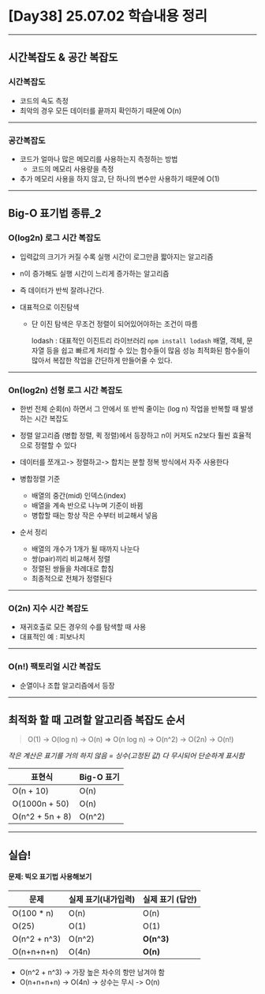 # [Day38] 25.07.02 학습내용 정리

---

## 시간복잡도 & 공간 복잡도

### 시간복잡도

- 코드의 속도 측정
- 최악의 경우 모든 데이터를 끝까지 확인하기 때문에 O(n)

---

### 공간복잡도

- 코드가 얼마나 많은 메모리를 사용하는지 측정하는 방법
  - 코드의 메모리 사용량을 측정
- 추가 메모리 사용을 하지 않고, 단 하나의 변수만 사용하기 때문에 O(1)

---

## Big-O 표기법 종류\_2

### O(log2n) 로그 시간 복잡도

- 입력값의 크기가 커질 수록 실행 시간이 로그만큼 짧아지는 알고리즘
- n이 증가해도 실행 시간이 느리게 증가하는 알고리즘
- 즉 데이터가 반씩 잘려나간다.
- 대표적으로 이진탐색

  - 단 이진 탐색은 무조건 정렬이 되어있어야하는 조건이 따름

    lodash : 대표적인 이진트리 라이브러리
    `npm install lodash`
    배열, 객체, 문자열 등을 쉽고 빠르게 처리할 수 있는 함수들이 많음
    성능 최적화된 함수들이 많아서 복잡한 작업을 간단하게 만들어줄 수 있다.

---

### On(log2n) 선형 로그 시간 복잡도

- 한번 전체 순회(n) 하면서 그 안에서 또 반씩 줄이는 (log n) 작업을 반복할 때
  발생하는 시간 복잡도
- 정렬 알고리즘 (병합 정렬, 퀵 정렬)에서 등장하고 n이 커져도 n2보다 훨씬 효율적으로
  정렬할 수 있다
- 데이터를 쪼개고-> 정렬하고-> 합치는 분할 정복 방식에서 자주 사용한다

- 병합정렬 기준

  - 배열의 중간(mid) 인덱스(index)
  - 배열을 계속 반으로 나누며 기준이 바뀜
  - 병합할 때는 항상 작은 수부터 비교해서 넣음

- 순서 정리
  - 배열의 개수가 1개가 될 때까지 나눈다
  - 쌍(pair)끼리 비교해서 정렬
  - 정렬된 쌍들을 차례대로 합침
  - 최종적으로 전체가 정렬된다

---

### O(2n) 지수 시간 복잡도

- 재귀호출로 모든 경우의 수를 탐색할 때 사용
- 대표적인 예 : 피보나치

---

### O(n!) 팩토리얼 시간 복잡도

- 순열이나 조합 알고리즘에서 등장

---

## 최적화 할 때 고려할 알고리즘 복잡도 순서

> O(1) -> O(log n) -> O(n) => O(n log n) -> O(n^2) -> O(2n) -> O(n!)

_작은 계산은 표기를 거의 하지 않음 = 싱수(고정된 값) 다 무시되어 단순하게 표시함_

| 표현식          | Big-O 표기 |
| --------------- | ---------- |
| O(n + 10)       | O(n)       |
| O(1000n + 50)   | O(n)       |
| O(n^2 + 5n + 8) | O(n^2)     |

---

## 실습!

#### 문제: 빅오 표기법 사용해보기

| 문제         | 실제 표기(내가입력) | 실제 표기 (답안) |
| ------------ | ------------------- | ---------------- |
| O(100 \* n)  | O(n)                | O(n)             |
| O(25)        | O(1)                | O(1)             |
| O(n^2 + n^3) | O(n^2)              | **O(n^3)**       |
| O(n+n+n+n)   | O(4n)               | **O(n)**         |

- O(n^2 + n^3) -> 가장 높은 차수의 항만 남겨야 함
- O(n+n+n+n) -> O(4n) -> 상수는 무시 -> O(n)
